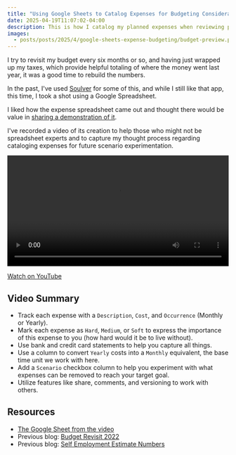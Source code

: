 ```yaml
---
title: "Using Google Sheets to Catalog Expenses for Budgeting Considerations"
date: 2025-04-19T11:07:02-04:00
description: This is how I catalog my planned expenses when reviewing personal budget scenarios. Google sheet and video demo attached. 
images:
  - posts/posts/2025/4/google-sheets-expense-budgeting/budget-preview.png
---
```


I try to revisit my budget every six months or so, and having just wrapped up my taxes, which provide helpful totaling of where the money went last year, it was a good time to rebuild the numbers.

In the past, I've used [Soulver](https://soulver.app/) for some of this, and while I still like that app, this time, I took a shot using a Google Spreadsheet. 

I liked how the expense spreadsheet came out and thought there would be value in [sharing a demonstration of it](https://docs.google.com/spreadsheets/d/1KzNSURgiVZPU61WKT4sTkO-5fAT124I6J3emVJX4L50/edit?usp=sharing).

I've recorded a video of its creation to help those who might not be spreadsheet experts and to capture my thought process regarding cataloging expenses for future scenario experimentation.

<video controls width="100%">
  <source src="https://f002.backblazeb2.com/file/mikezornek-com-media/napkin-estimate-budgeting-with-google-sheets.mp4" type="video/mp4" />
  <a href="https://f002.backblazeb2.com/file/mikezornek-com-media/napkin-estimate-budgeting-with-google-sheets.mp4">Download MP4.</a>
</video>

[Watch on YouTube](https://www.youtube.com/watch?v=ebLIvsRrTv8)

## Video Summary

- Track each expense with a `Description`, `Cost`, and `Occurrence` (Monthly or Yearly).
- Mark each expense as `Hard`, `Medium`, or `Soft` to express the importance of this expense to you (how hard would it be to live without).
- Use bank and credit card statements to help you capture all things.
- Use a column to convert `Yearly` costs into a `Monthly` equivalent, the base time unit we work with here.
- Add a `Scenario` checkbox column to help you experiment with what expenses can be removed to reach your target goal.
- Utilize features like share, comments, and versioning to work with others.

## Resources

- [The Google Sheet from the video](https://docs.google.com/spreadsheets/d/1KzNSURgiVZPU61WKT4sTkO-5fAT124I6J3emVJX4L50/edit?usp=sharing)
- Previous blog: [Budget Revisit 2022](https://mikezornek.com/posts/2022/4/budget-revist-2022/)
- Previous blog: [Self Employment Estimate Numbers](https://mikezornek.com/posts/2018/9/self-employment-estimate-numbers/)
